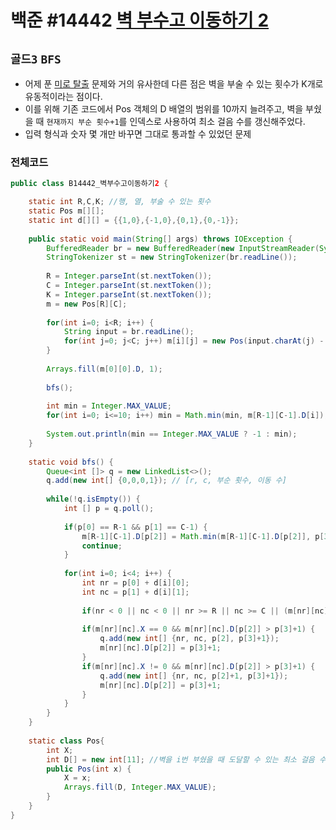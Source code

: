 # 백준 #14442 [벽 부수고 이동하기 2](https://www.acmicpc.net/problem/14442)
`골드3` `BFS`
---
- 어제 푼 [미로 탈출](https://www.acmicpc.net/problem/14923) 문제와 거의 유사한데 다른 점은 벽을 부술 수 있는 횟수가 K개로 유동적이라는 점이다. 
- 이를 위해 기존 코드에서 Pos 객체의 D 배열의 범위를 10까지 늘려주고, 벽을 부쉈을 때 `현재까지 부순 횟수+1`를 인덱스로 사용하여 최소 걸음 수를 갱신해주었다.
- 입력 형식과 숫자 몇 개만 바꾸면 그대로 통과할 수 있었던 문제

### 전체코드
```java
public class B14442_벽부수고이동하기2 {

	static int R,C,K; //행, 열, 부술 수 있는 횟수
	static Pos m[][];
	static int d[][] = {{1,0},{-1,0},{0,1},{0,-1}};
	
	public static void main(String[] args) throws IOException {
		BufferedReader br = new BufferedReader(new InputStreamReader(System.in));
		StringTokenizer st = new StringTokenizer(br.readLine());
		
		R = Integer.parseInt(st.nextToken());
		C = Integer.parseInt(st.nextToken());
		K = Integer.parseInt(st.nextToken());
		m = new Pos[R][C];
		
		for(int i=0; i<R; i++) {
			String input = br.readLine();
			for(int j=0; j<C; j++) m[i][j] = new Pos(input.charAt(j) - '0');
		}
		
		Arrays.fill(m[0][0].D, 1);
		
		bfs();
		
		int min = Integer.MAX_VALUE;
		for(int i=0; i<=10; i++) min = Math.min(min, m[R-1][C-1].D[i]);
		
		System.out.println(min == Integer.MAX_VALUE ? -1 : min);
	}
	
	static void bfs() {
		Queue<int []> q = new LinkedList<>();
		q.add(new int[] {0,0,0,1}); // [r, c, 부순 횟수, 이동 수]
		
		while(!q.isEmpty()) {
			int [] p = q.poll();
			
			if(p[0] == R-1 && p[1] == C-1) {
				m[R-1][C-1].D[p[2]] = Math.min(m[R-1][C-1].D[p[2]], p[3]);
				continue;
			}
			
			for(int i=0; i<4; i++) {
				int nr = p[0] + d[i][0];
				int nc = p[1] + d[i][1];
				
				if(nr < 0 || nc < 0 || nr >= R || nc >= C || (m[nr][nc].X != 0 && p[2] == K)) continue;
				
				if(m[nr][nc].X == 0 && m[nr][nc].D[p[2]] > p[3]+1) {
					q.add(new int[] {nr, nc, p[2], p[3]+1});
					m[nr][nc].D[p[2]] = p[3]+1;
				}
				if(m[nr][nc].X != 0 && m[nr][nc].D[p[2]] > p[3]+1) {
					q.add(new int[] {nr, nc, p[2]+1, p[3]+1});
					m[nr][nc].D[p[2]] = p[3]+1;
				}
			}
		}
	}
	
	static class Pos{
		int X;
		int D[] = new int[11]; //벽을 i번 부쉈을 때 도달할 수 있는 최소 걸음 수
		public Pos(int x) {
			X = x;
			Arrays.fill(D, Integer.MAX_VALUE);
		}
	}
}
```
